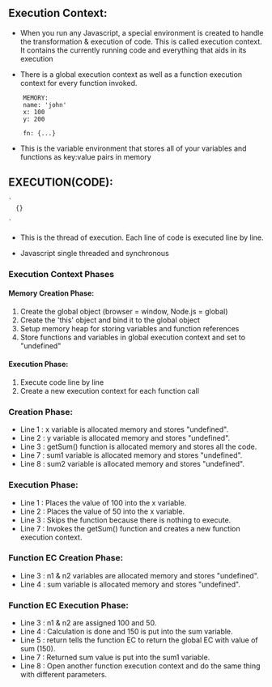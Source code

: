 ## Execution Context:

-  When you run any Javascript, a special environment is created to handle the transformation & execution of code. 
   This is called execution context. It contains the currently running code and everything that aids in its execution

- There is a global execution context as well as a function execution context for every function invoked.

```
    MEMORY: 
    name: 'john'
    x: 100
    y: 200

    fn: {...}

```
- This is the variable environment that stores all of your variables and functions as key:value pairs in memory

## EXECUTION(CODE):

    `
      {}
    
    `
- This is the thread of execution. Each line of code is executed line by line.

- Javascript single threaded and synchronous

### Execution Context Phases

#### Memory Creation Phase:
1. Create the global object (browser = window, Node.js = global)
1. Create the 'this' object and bind it to the global object
1. Setup memory heap for storing variables and function references
1. Store functions and variables in global execution context and set to "undefined"
        
#### Execution Phase:
1. Execute code line by line
1. Create a new execution context for each function call

### Creation Phase:
- Line 1 : x variable is allocated memory and stores "undefined".
- Line 2 : y variable is allocated memory and stores "undefined".
- Line 3 : getSum() function is allocated memory and stores all the code.
- Line 7 : sum1 variable is allocated memory and stores "undefined".
- Line 8 : sum2 variable is allocated memory and stores "undefined". 

### Execution Phase:
- Line 1 : Places the value of 100 into the x variable.
- Line 2 : Places the value of 50 into the x variable.
- Line 3 : Skips the function because there is nothing to execute.
- Line 7 : Invokes the getSum() function and creates a new function execution context. 

### Function EC Creation Phase:
- Line 3 : n1 & n2 variables are allocated memory and stores "undefined".
- Line 4 : sum variable is allocated memory and stores "undefined".

### Function EC Execution Phase:
- Line 3 : n1 & n2 are assigned 100 and 50.
- Line 4 : Calculation is done and 150 is put into the sum variable. 
- Line 5 : return tells the function EC to return the global EC with value of sum (150).
- Line 7 : Returned sum value is put into the sum1 variable.
- Line 8 : Open another function execution context and do the same thing with different parameters. 







